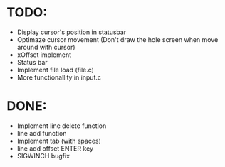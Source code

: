 TODO:
=====
- Display cursor's position in statusbar
- Optimaze cursor movement (Don't draw the hole screen when move around with cursor)
- xOffset implement
- Status bar
- Implement file load (file.c)
- More functionallity in input.c

DONE:
=====
- Implement line delete function
- line add function
- Implement tab (with spaces)
- line add offset ENTER key
- SIGWINCH bugfix
